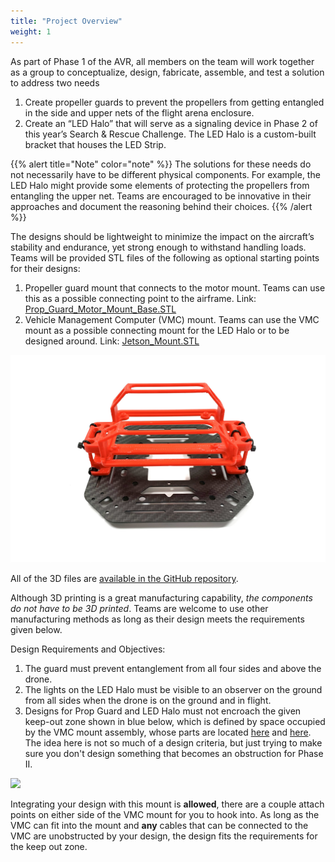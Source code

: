 ```yaml
---
title: "Project Overview"
weight: 1
---
```


As part of Phase 1 of the AVR, all members on the team will work together as a
group to conceptualize, design, fabricate, assemble, and test a
solution to address two needs

1. Create propeller guards to prevent the propellers from getting
   entangled in the side and upper nets of the flight arena enclosure.
2. Create an “LED Halo” that will serve as a signaling device in Phase 2 of
   this year’s Search & Rescue Challenge. The LED Halo is a custom-built
   bracket that houses the LED Strip.

{{% alert title="Note" color="note" %}}
The solutions for these needs do not necessarily have to be different physical
components. For example, the LED Halo might provide some elements of
protecting the propellers from entangling the upper net. Teams are
encouraged to be innovative in their approaches and document the
reasoning behind their choices.
{{% /alert %}}

The designs should be lightweight to minimize the impact on the
aircraft’s stability and endurance, yet strong enough to withstand
handling loads. Teams will be provided STL files of the following
as optional starting points for their designs:

1. Propeller guard mount that connects to the motor mount.
   Teams can use this as a possible connecting point to the airframe.
   Link: [Prop_Guard_Motor_Mount_Base.STL](https://github.com/bellflight/AVR-2022/blob/main/3DPrints/Misc/Prop_Guard_Motor_Mount_Base.STL)
2. Vehicle Management Computer (VMC) mount. Teams can use the VMC mount as a
   possible connecting mount for the LED Halo or to be designed around.
   Link: [Jetson_Mount.STL](https://github.com/bellflight/AVR-2022/blob/main/3DPrints/JetsonNano/Jetson_Mount.STL)

![Picture of VMC Mount attached to top plate](IMG_5541.jpg)

All of the 3D files are
[available in the GitHub repository](https://github.com/bellflight/AVR-2022/tree/main/3DPrints/).

Although 3D printing is a great manufacturing capability,
_the components do not have to be 3D printed_.
Teams are welcome to use other manufacturing methods as
long as their design meets the requirements given below.

Design Requirements and Objectives:

1. The guard must prevent entanglement from all four sides and above the drone.
2. The lights on the LED Halo must be visible to an observer on the ground from all
   sides when the drone is on the ground and in flight.
3. Designs for Prop Guard and LED Halo must not encroach the given keep-out zone
   shown in blue below, which is defined by space occupied by the VMC mount assembly,
   whose parts are located
   [here](https://github.com/bellflight/AVR-2022/blob/main/3DPrints/JetsonNano/Jetson_Mount.STL)
   and [here](https://github.com/bellflight/AVR-2022/blob/main/3DPrints/JetsonNano/Jetson_Blocks.STL).
   The idea here is not so much of a design
   criteria, but just trying to make sure you don't design something that
   becomes an obstruction for Phase II.

![](IMG_5566.png)

Integrating your design with this mount is **allowed**, there are a couple
attach points on either side of the VMC mount for you to hook into.
As long as the VMC can fit into the mount and **any** cables that can be
connected to the VMC are unobstructed by your design, the design fits
the requirements for the keep out zone.
